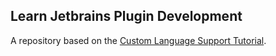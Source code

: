 ## Learn Jetbrains Plugin Development

A repository based on the [Custom Language Support Tutorial](https://plugins.jetbrains.com/docs/intellij/custom-language-support-tutorial.html).
